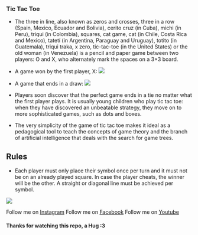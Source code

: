 ### Tic Tac Toe
- The three in line, also known as zeros and crosses, three in a row (Spain, Mexico, Ecuador and Bolivia), cerito cruz (in Cuba), michi (in Peru), triqui (in Colombia), squares, cat game, cat (in Chile, Costa Rica and Mexico), tatetí (in Argentina, Paraguay and Uruguay), totito (in Guatemala), triqui traka, x zero, tic-tac-toe (in the United States) or the old woman (in Venezuela) is a pencil and paper game between two players: O and X, who alternately mark the spaces on a 3×3 board.

- A game won by the first player, X:
![](https://upload.wikimedia.org/wikipedia/commons/thumb/e/e1/Tic-tac-toe-game-1.png/400px-Tic-tac-toe-game-1.png)
- A game that ends in a draw:
![](https://upload.wikimedia.org/wikipedia/commons/thumb/d/db/Tic-tac-toe-game-2.png/400px-Tic-tac-toe-game-2.png)

- Players soon discover that the perfect game ends in a tie no matter what the first player plays. It is usually young children who play tic tac toe: when they have discovered an unbeatable strategy, they move on to more sophisticated games, such as dots and boxes.
- The very simplicity of the game of tic tac toe makes it ideal as a pedagogical tool to teach the concepts of game theory and the branch of artificial intelligence that deals with the search for game trees.

## Rules
- Each player must only place their symbol once per turn and it must not be on an already played square. In case the player cheats, the winner will be the other. A straight or diagonal line must be achieved per symbol.

![](https://media.istockphoto.com/vectors/set-tic-tac-toe-gameisolated-on-white-background-vector-id858692344)

Follow me on [Instagram](https://www.instagram.com/dev_juan22/)
Follow me on [Facebook](https://www.facebook.com/juandavid.reyesbedoya.7)
Follow me on [Youtube](https://www.youtube.com/channel/UCacHqx898rhli-vmmjSmkWw)


#### Thanks for watching this repo, a Hug :3
